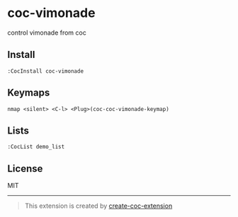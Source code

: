 # coc-vimonade

control vimonade from coc

## Install

`:CocInstall coc-vimonade`

## Keymaps

`nmap <silent> <C-l> <Plug>(coc-coc-vimonade-keymap)`

## Lists

`:CocList demo_list`

## License

MIT

---

> This extension is created by [create-coc-extension](https://github.com/fannheyward/create-coc-extension)

